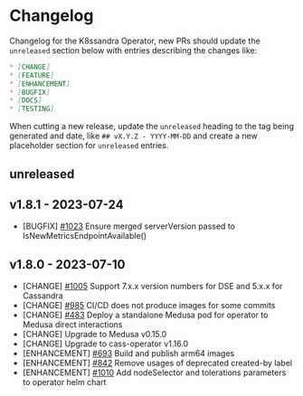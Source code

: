 # Changelog

Changelog for the K8ssandra Operator, new PRs should update the `unreleased` section below with entries describing the changes like:

```markdown
* [CHANGE]
* [FEATURE]
* [ENHANCEMENT]
* [BUGFIX]
* [DOCS]
* [TESTING]
```

When cutting a new release, update the `unreleased` heading to the tag being generated and date, like `## vX.Y.Z - YYYY-MM-DD` and create a new placeholder section for  `unreleased` entries.

## unreleased

## v1.8.1 - 2023-07-24

* [BUGFIX] [#1023](https://github.com/k8ssandra/k8ssandra-operator/issues/1023) Ensure merged serverVersion passed to IsNewMetricsEndpointAvailable()

## v1.8.0 - 2023-07-10

* [CHANGE] [#1005](https://github.com/k8ssandra/k8ssandra-operator/issues/1005) Support 7.x.x version numbers for DSE and 5.x.x for Cassandra
* [CHANGE] [#985](https://github.com/k8ssandra/k8ssandra-operator/issues/985) CI/CD does not produce images for some commits
* [CHANGE] [#483](https://github.com/k8ssandra/k8ssandra-operator/issues/483) Deploy a standalone Medusa pod for operator to Medusa direct interactions
* [CHANGE] Upgrade to Medusa v0.15.0
* [CHANGE] Upgrade to cass-operator v1.16.0
* [ENHANCEMENT] [#693](https://github.com/k8ssandra/k8ssandra-operator/issues/693) Build and publish arm64 images
* [ENHANCEMENT] [#842](https://github.com/k8ssandra/k8ssandra-operator/issues/842) Remove usages of deprecated created-by label
* [ENHANCEMENT] [#1010](https://github.com/k8ssandra/k8ssandra-operator/issues/1010) Add nodeSelector and tolerations parameters to operator helm chart
